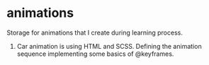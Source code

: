 # animations

Storage for animations that I create during learning process.

1. Car animation is using HTML and SCSS. Defining the animation sequence implementing some basics of @keyframes.
